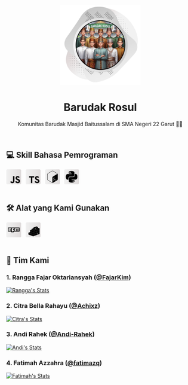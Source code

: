 <div align="center">
    <a href="https://github.com/BarudakRosul">
        <picture>
            <source srcset="https://github.com/BarudakRosul/.github/raw/master/images/picture-dark.svg" media="(prefers-color-scheme: dark)">
            <source srcset="https://github.com/BarudakRosul/.github/raw/master/images/picture-light.svg" media="(prefers-color-scheme: light)">
            <img src="https://github.com/BarudakRosul/.github/raw/master/images/picture-light.svg" alt="Barudak Rosul" width="215" height="215">
        </picture>
    </a>
    <h1>Barudak Rosul</h1>
    <p>Komunitas Barudak Masjid Baitussalam di SMA Negeri 22 Garut 👳🏻</p>
</div>

</br>

<h2>💻 Skill Bahasa Pemrograman</h2>

<div align="left">
    <picture>
        <source srcset="https://github.com/BarudakRosul/.github/raw/master/images/icons/javascript-dark.svg" media="(prefers-color-scheme: dark)">
        <source srcset="https://github.com/BarudakRosul/.github/raw/master/images/icons/javascript-light.svg" media="(prefers-color-scheme: light)">
        <img src="https://github.com/BarudakRosul/.github/raw/master/images/icons/javascript-light.svg" alt="JavaScript" width="40" height="40">
    </picture>
    &nbsp;
    <picture>
        <source srcset="https://github.com/BarudakRosul/.github/raw/master/images/icons/typescript-dark.svg" media="(prefers-color-scheme: dark)">
        <source srcset="https://github.com/BarudakRosul/.github/raw/master/images/icons/typescript-light.svg" media="(prefers-color-scheme: light)">
        <img src="https://github.com/BarudakRosul/.github/raw/master/images/icons/typescript-light.svg" alt="TypeScript" width="40" height="40">
    </picture>
    &nbsp;
    <picture>
        <source srcset="https://github.com/BarudakRosul/.github/raw/master/images/icons/bash-dark.svg" media="(prefers-color-scheme: dark)">
        <source srcset="https://github.com/BarudakRosul/.github/raw/master/images/icons/bash-light.svg" media="(prefers-color-scheme: light)">
        <img src="https://github.com/BarudakRosul/.github/raw/master/images/icons/bash-light.svg" alt="Bash" width="40" height="40">
    </picture>
    &nbsp;
    <picture>
        <source srcset="https://github.com/BarudakRosul/.github/raw/master/images/icons/python-dark.svg" media="(prefers-color-scheme: dark)">
        <source srcset="https://github.com/BarudakRosul/.github/raw/master/images/icons/python-light.svg" media="(prefers-color-scheme: light)">
        <img src="https://github.com/BarudakRosul/.github/raw/master/images/icons/python-light.svg" alt="Python" width="40" height="40">
    </picture>
</div>

</br>

<h2>🛠️ Alat yang Kami Gunakan</h2>

<div align="left">
    <picture>
        <source srcset="https://github.com/BarudakRosul/.github/raw/master/images/icons/npm-dark.svg" media="(prefers-color-scheme: dark)">
        <source srcset="https://github.com/BarudakRosul/.github/raw/master/images/icons/npm-light.svg" media="(prefers-color-scheme: light)">
        <img src="https://github.com/BarudakRosul/.github/raw/master/images/icons/npm-light.svg" alt="NPM" width="40" height="40">
    </picture>
    &nbsp;
    <picture>
        <source srcset="https://github.com/BarudakRosul/.github/raw/master/images/icons/pypi-dark.svg" media="(prefers-color-scheme: dark)">
        <source srcset="https://github.com/BarudakRosul/.github/raw/master/images/icons/pypi-light.svg" media="(prefers-color-scheme: light)">
        <img src="https://github.com/BarudakRosul/.github/raw/master/images/icons/pypi-light.svg" alt="PyPI" width="40" height="40">
    </picture>
</div>

</br>

<h2>💼 Tim Kami</h2>

<h3>1. Rangga Fajar Oktariansyah (<a href="https://github.com/FajarKim">@FajarKim</a>)</h3>
<div align="left">
    <a href="https://github.com/FajarKim">
        <picture>
            <source srcset="https://gh-readme-profile.vercel.app/api?username=FajarKim&hide_border=true&locale=id&title_color=fff&text_color=fff&icon_color=e1d9d9&stroke_color=444242&bg_color=303032" media="(prefers-color-scheme: dark)">
            <source srcset="https://gh-readme-profile.vercel.app/api?username=FajarKim&hide_border=true&locale=id&title_color=000&text_color=000&icon_color=49494b&stroke_color=e1d9d9&bg_color=fafafa" media="(prefers-color-scheme: light)">
            <img src="https://gh-readme-profile.vercel.app/api?username=FajarKim&hide_border=true&locale=id&title_color=000&text_color=000&icon_color=49494b&stroke_color=e1d9d9&bg_color=fafafa" alt="Rangga's Stats">
        </picture>
    </a>
</div>

<h3>2. Citra Bella Rahayu (<a href="https://github.com/Achixz">@Achixz</a>)</h3>
<div align="left">
    <a href="https://github.com/Achixz">
        <picture>
            <source srcset="https://gh-readme-profile.vercel.app/api?username=Achixz&hide_border=true&locale=id&title_color=fff&text_color=fff&icon_color=e1d9d9&stroke_color=444242&bg_color=303032" media="(prefers-color-scheme: dark)">
            <source srcset="https://gh-readme-profile.vercel.app/api?username=Achixz&hide_border=true&locale=id&title_color=000&text_color=000&icon_color=49494b&stroke_color=e1d9d9&bg_color=fafafa" media="(prefers-color-scheme: light)">
            <img src="https://gh-readme-profile.vercel.app/api?username=Achixz&hide_border=true&locale=id&title_color=000&text_color=000&icon_color=49494b&stroke_color=e1d9d9&bg_color=fafafa" alt="Citra's Stats">
        </picture>
    </a>
</div>

<h3>3. Andi Rahek (<a href="https://github.com/Andi-Rahek">@Andi-Rahek</a>)</h3>
<div align="left">
    <a href="https://github.com/Andi-Rahek">
        <picture>
            <source srcset="https://gh-readme-profile.vercel.app/api?username=Andi-Rahek&hide_border=true&locale=id&title_color=fff&text_color=fff&icon_color=e1d9d9&stroke_color=444242&bg_color=303032" media="(prefers-color-scheme: dark)">
            <source srcset="https://gh-readme-profile.vercel.app/api?username=Andi-Rahek&hide_border=true&locale=id&title_color=000&text_color=000&icon_color=49494b&stroke_color=e1d9d9&bg_color=fafafa" media="(prefers-color-scheme: light)">
            <img src="https://gh-readme-profile.vercel.app/api?username=Andi-Rahek&hide_border=true&locale=id&title_color=000&text_color=000&icon_color=49494b&stroke_color=e1d9d9&bg_color=fafafa" alt="Andi's Stats">
        </picture>
    </a>
</div>

<h3>4. Fatimah Azzahra (<a href="https://github.com/fatimazq">@fatimazq</a>)</h3>
<div align="left">
    <a href="https://github.com/fatimazq">
        <picture>
            <source srcset="https://gh-readme-profile.vercel.app/api?username=fatimazq&hide_border=true&locale=id&title_color=fff&text_color=fff&icon_color=e1d9d9&stroke_color=444242&bg_color=303032" media="(prefers-color-scheme: dark)">
            <source srcset="https://gh-readme-profile.vercel.app/api?username=fatimazq&hide_border=true&locale=id&title_color=000&text_color=000&icon_color=49494b&stroke_color=e1d9d9&bg_color=fafafa" media="(prefers-color-scheme: light)">
            <img src="https://gh-readme-profile.vercel.app/api?username=fatimazq&hide_border=true&locale=id&title_color=000&text_color=000&icon_color=49494b&stroke_color=e1d9d9&bg_color=fafafa" alt="Fatimah's Stats">
        </picture>
    </a>
</div>